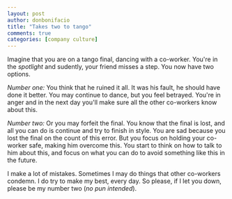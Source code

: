 ```yaml
---
layout: post
author: donbonifacio
title: "Takes two to tango"
comments: true
categories: [company culture]
---
```


Imagine that you are on a tango final, dancing with a co-worker. You're in the
_spotlight_ and sudently, your friend misses a step. You now have two options.

<!-- more -->

*Number one:* You think that he ruined it all. It was his fault, he should have done it better.
You may continue to dance, but you feel betrayed. You're in anger and in the next
day you'll make sure all the other co-workers know about this.

*Number two:* Or you may forfeit the final. You know that the final is lost, and all you can do
is continue and try to finish in style. You are sad because you lost the final on
the count of this error. But you focus on holding your co-worker safe, making him
overcome this. You start to think on how to talk to him about this, and focus on what you can do to
avoid something like this in the future.

I make a lot of mistakes. Sometimes I may do things that other co-workers condemn.
I do try to make my best, every day. So please, if I let you down, please be
my number two (_no pun intended_).
